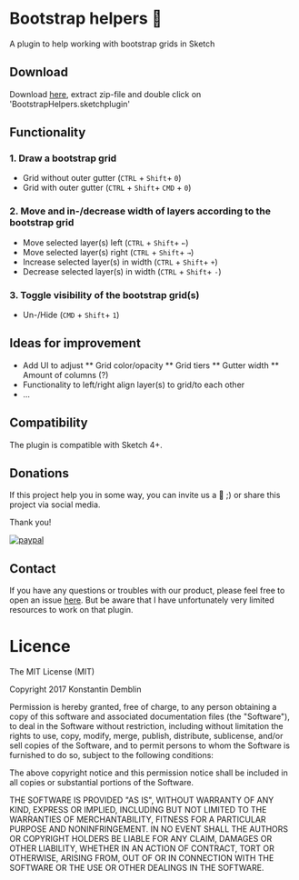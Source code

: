 # Bootstrap helpers :gem:
A plugin to help working with bootstrap grids in Sketch

## Download
Download [here](https://github.com/konki-vienna/sketch-bootstrap-helpers/tree/master/versions), extract zip-file and double click on 'BootstrapHelpers.sketchplugin'

## Functionality

### 1. Draw a bootstrap grid
* Grid without outer gutter (`CTRL` + `Shift`+ `0`)
* Grid with outer gutter (`CTRL` + `Shift`+ `CMD` + `0`)  

### 2. Move and in-/decrease width of layers according to the bootstrap grid
* Move selected layer(s) left (`CTRL` + `Shift`+ `←`)
* Move selected layer(s) right (`CTRL` + `Shift`+ `→`)
* Increase selected layer(s) in width (`CTRL` + `Shift`+ `+`)
* Decrease selected layer(s) in width (`CTRL` + `Shift`+ `-`)

### 3. Toggle visibility of the bootstrap grid(s)
* Un-/Hide (`CMD` + `Shift`+ `1`)

## Ideas for improvement
* Add UI to adjust
** Grid color/opacity
** Grid tiers
** Gutter width
** Amount of columns (?)
* Functionality to left/right align layer(s) to grid/to each other
* ...

## Compatibility
The plugin is compatible with Sketch 4+.

## Donations
If this project help you in some way, you can invite us a :beer: ;) or share this project via social media.

Thank you!

[![paypal](https://www.paypalobjects.com/en_US/i/btn/btn_donate_LG.gif)](https://www.paypal.com/cgi-bin/webscr?cmd=_s-xclick&hosted_button_id=L85KKXEFFH6HE)


## Contact
If you have any questions or troubles with our product, please feel free to open an issue [here](https://github.com/konki-vienna/sketch-bootstrap-helpers/issues).
But be aware that I have unfortunately very limited resources to work on that plugin.


# Licence
The MIT License (MIT)

Copyright 2017 Konstantin Demblin

Permission is hereby granted, free of charge, to any person obtaining a copy of this software and associated documentation files (the "Software"), to deal in the Software without restriction, including without limitation the rights to use, copy, modify, merge, publish, distribute, sublicense, and/or sell copies of the Software, and to permit persons to whom the Software is furnished to do so, subject to the following conditions:

The above copyright notice and this permission notice shall be included in all copies or substantial portions of the Software.

THE SOFTWARE IS PROVIDED "AS IS", WITHOUT WARRANTY OF ANY KIND, EXPRESS OR IMPLIED, INCLUDING BUT NOT LIMITED TO THE WARRANTIES OF MERCHANTABILITY, FITNESS FOR A PARTICULAR PURPOSE AND NONINFRINGEMENT. IN NO EVENT SHALL THE AUTHORS OR COPYRIGHT HOLDERS BE LIABLE FOR ANY CLAIM, DAMAGES OR OTHER LIABILITY, WHETHER IN AN ACTION OF CONTRACT, TORT OR OTHERWISE, ARISING FROM, OUT OF OR IN CONNECTION WITH THE SOFTWARE OR THE USE OR OTHER DEALINGS IN THE SOFTWARE.
